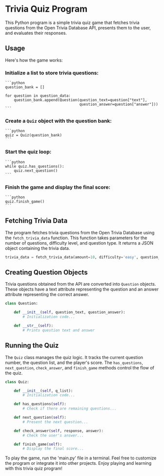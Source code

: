 # Trivia Quiz Program

This Python program is a simple trivia quiz game that fetches trivia questions from the Open Trivia Database API, presents them to the user, and evaluates their responses.

## Usage

Here's how the game works:

### Initialize a list to store trivia questions:

    ```python
    question_bank = []

    for question in question_data:
        question_bank.append(Question(question_text=question["text"],
                                      question_answer=question["answer"]))
    ```

### Create a `Quiz` object with the question bank:

    ```python
    quiz = Quiz(question_bank)
    ```

### Start the quiz loop:

    ```python
    while quiz.has_questions():
        quiz.next_question()
    ```

### Finish the game and display the final score:

    ```python
    quiz.finish_game()
    ```

## Fetching Trivia Data

The program fetches trivia questions from the Open Trivia Database using the `fetch_trivia_data` function. This function takes parameters for the number of questions, difficulty level, and question type. It returns a JSON object containing the trivia data.

```python
trivia_data = fetch_trivia_data(amount=10, difficulty='easy', question_type='boolean')
```

## Creating Question Objects

Trivia questions obtained from the API are converted into `Question` objects. These objects have a text attribute representing the question and an answer attribute representing the correct answer.

```python
class Question:

    def __init__(self, question_text, question_answer):
        # Initialization code...

    def __str__(self):
        # Prints question text and answer
```

## Running the Quiz

The `Quiz` class manages the quiz logic. It tracks the current question number, the question list, and the player's score. The `has_questions`, `next_question`, `check_answer`, and `finish_game` methods control the flow of the quiz.

```python
class Quiz:

    def __init__(self, q_list):
        # Initialization code...

    def has_questions(self):
        # Check if there are remaining questions...

    def next_question(self):
        # Present the next question...

    def check_answer(self, response, answer):
        # Check the user's answer...

    def finish_game(self):
        # Display the final score...
```

To play the game, run the 'main.py' file in a terminal. Feel free to customize the program or integrate it into other projects. Enjoy playing and learning with this trivia quiz program!
